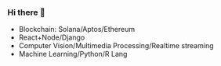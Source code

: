 ### Hi there 👋
- Blockchain: Solana/Aptos/Ethereum
- React+Node/Django
- Computer Vision/Multimedia Processing/Realtime streaming
- Machine Learning/Python/R Lang
